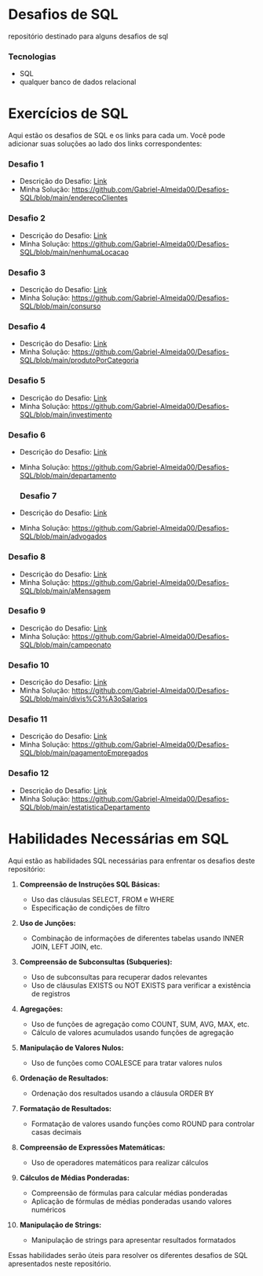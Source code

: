 # Desafios de SQL

repositório destinado para alguns desafios de sql


### Tecnologias
- SQL
- qualquer banco de dados relacional
  

# Exercícios de SQL

Aqui estão os desafios de SQL e os links para cada um. Você pode adicionar suas soluções ao lado dos links correspondentes:

### Desafio 1 

- Descrição do Desafio: [Link](https://www.beecrowd.com.br/judge/en/problems/view/2603)
- Minha Solução: https://github.com/Gabriel-Almeida00/Desafios-SQL/blob/main/enderecoClientes


### Desafio 2 

- Descrição do Desafio: [Link](https://www.beecrowd.com.br/judge/en/problems/view/2616)
- Minha Solução: https://github.com/Gabriel-Almeida00/Desafios-SQL/blob/main/nenhumaLocacao

### Desafio 3 

- Descrição do Desafio: [Link](https://www.beecrowd.com.br/judge/en/problems/view/2738)
- Minha Solução: https://github.com/Gabriel-Almeida00/Desafios-SQL/blob/main/consurso

### Desafio 4 

- Descrição do Desafio: [Link](https://www.beecrowd.com.br/judge/en/problems/view/2609)
- Minha Solução: https://github.com/Gabriel-Almeida00/Desafios-SQL/blob/main/produtoPorCategoria

### Desafio 5 

- Descrição do Desafio: [Link](https://www.beecrowd.com.br/judge/en/problems/view/2998)
- Minha Solução: https://github.com/Gabriel-Almeida00/Desafios-SQL/blob/main/investimento
  
### Desafio 6 

- Descrição do Desafio: [Link](https://www.beecrowd.com.br/judge/en/problems/view/2989)
- Minha Solução: https://github.com/Gabriel-Almeida00/Desafios-SQL/blob/main/departamento

  ### Desafio 7

- Descrição do Desafio: [Link](https://www.beecrowd.com.br/judge/en/problems/view/2737)
- Minha Solução: https://github.com/Gabriel-Almeida00/Desafios-SQL/blob/main/advogados

  
### Desafio 8

- Descrição do Desafio: [Link](https://www.beecrowd.com.br/judge/en/problems/view/2995)
- Minha Solução: https://github.com/Gabriel-Almeida00/Desafios-SQL/blob/main/aMensagem

### Desafio 9

- Descrição do Desafio: [Link](https://www.beecrowd.com.br/judge/en/problems/view/2988)
- Minha Solução: https://github.com/Gabriel-Almeida00/Desafios-SQL/blob/main/campeonato

### Desafio 10

- Descrição do Desafio: [Link](https://www.beecrowd.com.br/judge/en/problems/view/2992)
- Minha Solução: https://github.com/Gabriel-Almeida00/Desafios-SQL/blob/main/divis%C3%A3oSalarios

### Desafio 11

- Descrição do Desafio: [Link](https://www.beecrowd.com.br/judge/en/problems/view/2997)
- Minha Solução: https://github.com/Gabriel-Almeida00/Desafios-SQL/blob/main/pagamentoEmpregados

### Desafio 12

- Descrição do Desafio: [Link](https://www.beecrowd.com.br/judge/en/problems/view/2991)
- Minha Solução: https://github.com/Gabriel-Almeida00/Desafios-SQL/blob/main/estatisticaDepartamento




# Habilidades Necessárias em SQL

Aqui estão as habilidades SQL necessárias para enfrentar os desafios deste repositório:

1. **Compreensão de Instruções SQL Básicas:**
   - Uso das cláusulas SELECT, FROM e WHERE
   - Especificação de condições de filtro

2. **Uso de Junções:**
   - Combinação de informações de diferentes tabelas usando INNER JOIN, LEFT JOIN, etc.

3. **Compreensão de Subconsultas (Subqueries):**
   - Uso de subconsultas para recuperar dados relevantes
   - Uso de cláusulas EXISTS ou NOT EXISTS para verificar a existência de registros

4. **Agregações:**
   - Uso de funções de agregação como COUNT, SUM, AVG, MAX, etc.
   - Cálculo de valores acumulados usando funções de agregação

5. **Manipulação de Valores Nulos:**
   - Uso de funções como COALESCE para tratar valores nulos

6. **Ordenação de Resultados:**
   - Ordenação dos resultados usando a cláusula ORDER BY

7. **Formatação de Resultados:**
   - Formatação de valores usando funções como ROUND para controlar casas decimais

8. **Compreensão de Expressões Matemáticas:**
   - Uso de operadores matemáticos para realizar cálculos

9. **Cálculos de Médias Ponderadas:**
   - Compreensão de fórmulas para calcular médias ponderadas
   - Aplicação de fórmulas de médias ponderadas usando valores numéricos

10. **Manipulação de Strings:**
    - Manipulação de strings para apresentar resultados formatados

Essas habilidades serão úteis para resolver os diferentes desafios de SQL apresentados neste repositório.

